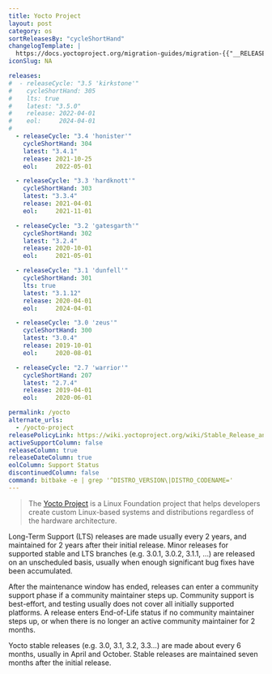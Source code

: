 ```yaml
---
title: Yocto Project
layout: post
category: os
sortReleasesBy: "cycleShortHand"
changelogTemplate: |
  https://docs.yoctoproject.org/migration-guides/migration-{{"__RELEASE_CYCLE__"| split: " " | first}}.html
iconSlug: NA

releases:
#  - releaseCycle: "3.5 'kirkstone'"
#    cycleShortHand: 305
#    lts: true
#    latest: "3.5.0"
#    release: 2022-04-01
#    eol:     2024-04-01
#
  - releaseCycle: "3.4 'honister'"
    cycleShortHand: 304
    latest: "3.4.1"
    release: 2021-10-25
    eol:     2022-05-01

  - releaseCycle: "3.3 'hardknott'"
    cycleShortHand: 303
    latest: "3.3.4"
    release: 2021-04-01
    eol:     2021-11-01

  - releaseCycle: "3.2 'gatesgarth'"
    cycleShortHand: 302
    latest: "3.2.4"
    release: 2020-10-01
    eol:     2021-05-01

  - releaseCycle: "3.1 'dunfell'"
    cycleShortHand: 301
    lts: true
    latest: "3.1.12"
    release: 2020-04-01
    eol:     2024-04-01

  - releaseCycle: "3.0 'zeus'"
    cycleShortHand: 300
    latest: "3.0.4"
    release: 2019-10-01
    eol:     2020-08-01

  - releaseCycle: "2.7 'warrior'"
    cycleShortHand: 207
    latest: "2.7.4"
    release: 2019-04-01
    eol:     2020-06-01

permalink: /yocto
alternate_urls:
  - /yocto-project
releasePolicyLink: https://wiki.yoctoproject.org/wiki/Stable_Release_and_LTS
activeSupportColumn: false
releaseColumn: true
releaseDateColumn: true
eolColumn: Support Status
discontinuedColumn: false
command: bitbake -e | grep '^DISTRO_VERSION\|DISTRO_CODENAME='
---
```

> The [Yocto Project](https://www.yoctoproject.org/) is a Linux Foundation project that helps developers create custom Linux-based systems and distributions regardless of the hardware architecture.

Long-Term Support (LTS) releases are made usually every 2 years, and maintained for 2 years after their initial release. Minor releases for supported stable and LTS branches (e.g. 3.0.1, 3.0.2, 3.1.1, …) are released on an unscheduled basis, usually when enough significant bug fixes have been accumulated.

After the maintenance window has ended, releases can enter a community support phase if a community maintainer steps up.
Community support is best-effort, and testing usually does not cover all initially supported platforms.
A release enters End-of-Life status if no community maintainer steps up, or when there is no longer an active community maintainer for 2 months.

Yocto stable releases (e.g. 3.0, 3.1, 3.2, 3.3…) are made about every 6 months, usually in April and October.
Stable releases are maintained seven months after the initial release.
